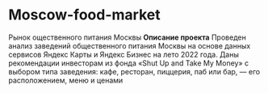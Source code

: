 # Moscow-food-market
Рынок ощественного питания Москвы
**Описание проекта**
Проведен анализ заведений общественного питания Москвы на основе данных сервисов Яндекс Карты и Яндекс Бизнес на лето 2022 года. Даны рекомендации инвесторам из фонда «Shut Up and Take My Money» с выбором типа заведения: кафе, ресторан, пиццерия, паб или бар, — его расположением, меню и ценами
